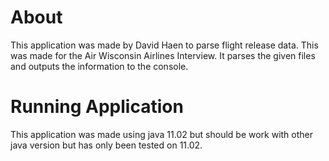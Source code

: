 # About

This application was made by David Haen to parse flight release data. This was made for the Air Wisconsin Airlines Interview.
It parses the given files and outputs the information to the console.

# Running Application

This application was made using java 11.02 but should be work with other java version but has only been tested on 11.02.
